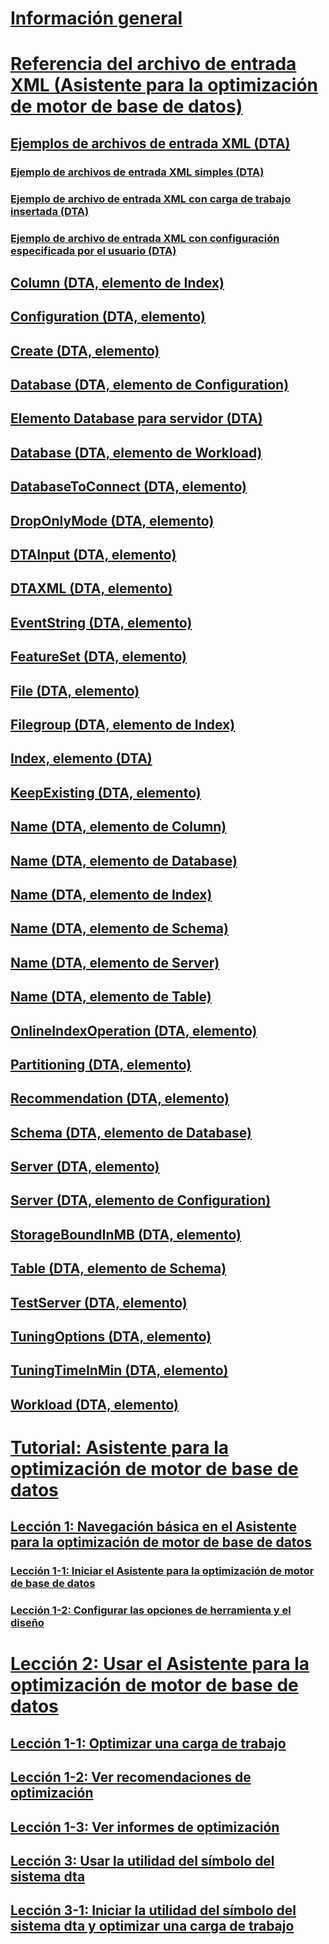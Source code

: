# [Información general](dta-utility.md)  
# [Referencia del archivo de entrada XML (Asistente para la optimización de motor de base de datos)](xml-input-file-reference-database-engine-tuning-advisor.md)  
## [Ejemplos de archivos de entrada XML (DTA)](xml-input-file-samples-dta.md)  
### [Ejemplo de archivos de entrada XML simples (DTA)](simple-xml-input-file-sample-dta.md)  
### [Ejemplo de archivo de entrada XML con carga de trabajo insertada (DTA)](xml-input-file-sample-with-inline-workload-dta.md)  
### [Ejemplo de archivo de entrada XML con configuración especificada por el usuario (DTA)](xml-input-file-sample-with-user-specified-configuration-dta.md)  
## [Column (DTA, elemento de Index)](column-element-for-index-dta.md)  
## [Configuration (DTA, elemento)](configuration-element-dta.md)  
## [Create (DTA, elemento)](create-element-dta.md)  
## [Database (DTA, elemento de Configuration)](database-element-for-configuration-dta.md)  
## [Elemento Database para servidor (DTA)](database-element-for-server-dta.md)  
## [Database (DTA, elemento de Workload)](database-element-for-workload-dta.md)  
## [DatabaseToConnect (DTA, elemento)](databasetoconnect-element-dta.md)  
## [DropOnlyMode (DTA, elemento)](droponlymode-element-dta.md)  
## [DTAInput (DTA, elemento)](dtainput-element-dta.md)  
## [DTAXML (DTA, elemento)](dtaxml-element-dta.md)  
## [EventString (DTA, elemento)](eventstring-element-dta.md)  
## [FeatureSet (DTA, elemento)](featureset-element-dta.md)  
## [File (DTA, elemento)](file-element-dta.md)  
## [Filegroup (DTA, elemento de Index)](filegroup-element-for-index-dta.md)  
## [Index, elemento (DTA)](index-element-dta.md)  
## [KeepExisting (DTA, elemento)](keepexisting-element-dta.md)  
## [Name (DTA, elemento de Column)](name-element-for-column-dta.md)  
## [Name (DTA, elemento de Database)](name-element-for-database-dta.md)  
## [Name (DTA, elemento de Index)](name-element-for-index-dta.md)  
## [Name (DTA, elemento de Schema)](name-element-for-schema-dta.md)  
## [Name (DTA, elemento de Server)](name-element-for-server-dta.md)  
## [Name (DTA, elemento de Table)](name-element-for-table-dta.md)  
## [OnlineIndexOperation (DTA, elemento)](onlineindexoperation-element-dta.md)  
## [Partitioning (DTA, elemento)](partitioning-element-dta.md)  
## [Recommendation (DTA, elemento)](recommendation-element-dta.md)  
## [Schema (DTA, elemento de Database)](schema-element-for-database-dta.md)  
## [Server (DTA, elemento)](server-element-dta.md)  
## [Server (DTA, elemento de Configuration)](server-element-for-configuration-dta.md)  
## [StorageBoundInMB (DTA, elemento)](storageboundinmb-element-dta.md)  
## [Table (DTA, elemento de Schema)](table-element-for-schema-dta.md)  
## [TestServer (DTA, elemento)](testserver-element-dta.md)  
## [TuningOptions (DTA, elemento)](tuningoptions-element-dta.md)  
## [TuningTimeInMin (DTA, elemento)](tuningtimeinmin-element-dta.md)  
## [Workload (DTA, elemento)](workload-element-dta.md)  

# [Tutorial: Asistente para la optimización de motor de base de datos](tutorial-database-engine-tuning-advisor.md)  

## [Lección 1: Navegación básica en el Asistente para la optimización de motor de base de datos](lesson-1-basic-navigation-in-database-engine-tuning-advisor.md)
### [Lección 1-1: Iniciar el Asistente para la optimización de motor de base de datos](lesson-1-1-launching-database-engine-tuning-advisor.md)
### [Lección 1-2: Configurar las opciones de herramienta y el diseño](lesson-1-2-setting-tool-options-and-layout.md)  

# [Lección 2: Usar el Asistente para la optimización de motor de base de datos](lesson-2-using-database-engine-tuning-advisor.md)  
## [Lección 1-1: Optimizar una carga de trabajo](lesson-1-1-tuning-a-workload.md)  
## [Lección 1-2: Ver recomendaciones de optimización](lesson-1-2-viewing-tuning-recommendations.md)  
## [Lección 1-3: Ver informes de optimización](lesson-1-3-viewing-tuning-reports.md)  

## [Lección 3: Usar la utilidad del símbolo del sistema dta](lesson-3-using-the-dta-command-prompt-utility.md)  
## [Lección 3-1: Iniciar la utilidad del símbolo del sistema dta y optimizar una carga de trabajo](lesson-3-1-starting-the-dta-command-prompt-utility-and-tuning-a-workload.md)  



